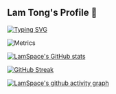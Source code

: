 ## Lam Tong's Profile 👋

[![Typing SVG](https://readme-typing-svg.demolab.com?font=Fira+Code&pause=1000&center=true&width=435&lines=Welcome+to+my+zone)](https://git.io/typing-svg)

![Metrics](https://metrics.lecoq.io/LamSpace?template=classic&base=header%2C%20activity%2C%20community%2C%20repositories%2C%20metadata&base.indepth=false&base.hireable=false&base.skip=false&config.timezone=Asia%2FShanghai)

[![LamSpace's GitHub stats](https://github-readme-stats.vercel.app/api?username=LamSpace&show_icons=true&theme=buefy)](https://github.com/anuraghazra/github-readme-stats)

[![GitHub Streak](https://streak-stats.demolab.com?user=LamSpace&theme=swift&border_radius=20&card_width=600)](https://git.io/streak-stats)

[![LamSpace's github activity graph](https://github-readme-activity-graph.cyclic.app/graph?username=LamSpace&theme=github-compact)](https://github.com/ashutosh00710/github-readme-activity-graph)

